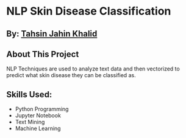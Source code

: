 # NLP Skin Disease Classification

## By: [Tahsin Jahin Khalid](https://tahsinjahinkhalid.github.io/)

## About This Project

NLP Techniques are used to analyze text data and then vectorized to predict what skin disease they can be classified as.

## Skills Used:

- Python Programming
- Jupyter Notebook
- Text Mining
- Machine Learning

